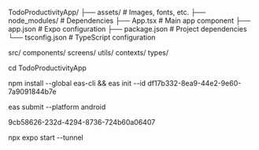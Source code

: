 TodoProductivityApp/
├── assets/          # Images, fonts, etc.
├── node_modules/    # Dependencies
├── App.tsx          # Main app component
├── app.json         # Expo configuration
├── package.json     # Project dependencies
└── tsconfig.json    # TypeScript configuration


src/
  components/
  screens/
  utils/
  contexts/
  types/


  cd TodoProductivityApp

  npm install --global 
  eas-cli && eas init --id df17b332-8ea9-44e2-9e60-7a9091844b7e

eas submit --platform android

9cb58626-232d-4294-8736-724b60a06407

npx expo start --tunnel
